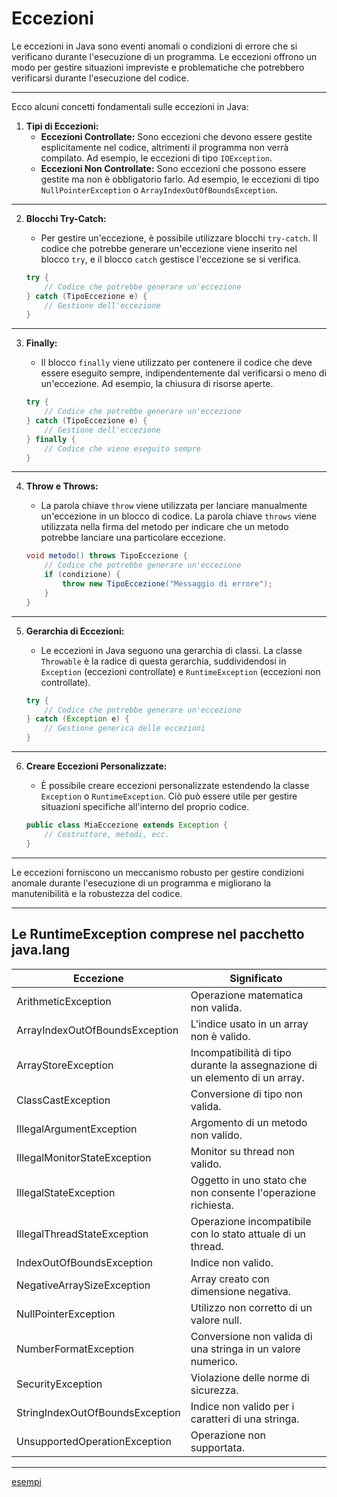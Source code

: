 # Eccezioni

Le eccezioni in Java sono eventi anomali o condizioni di errore che si verificano durante l'esecuzione di un programma. Le eccezioni offrono un modo per gestire situazioni impreviste e problematiche che potrebbero verificarsi durante l'esecuzione del codice.

---

Ecco alcuni concetti fondamentali sulle eccezioni in Java:

1. **Tipi di Eccezioni:**
   - **Eccezioni Controllate:** Sono eccezioni che devono essere gestite esplicitamente nel codice, altrimenti il programma non verrà compilato. Ad esempio, le eccezioni di tipo `IOException`.
   - **Eccezioni Non Controllate:** Sono eccezioni che possono essere gestite ma non è obbligatorio farlo. Ad esempio, le eccezioni di tipo `NullPointerException` o `ArrayIndexOutOfBoundsException`.

---

2. **Blocchi Try-Catch:**
   - Per gestire un'eccezione, è possibile utilizzare blocchi `try-catch`. Il codice che potrebbe generare un'eccezione viene inserito nel blocco `try`, e il blocco `catch` gestisce l'eccezione se si verifica.

   ```java
   try {
       // Codice che potrebbe generare un'eccezione
   } catch (TipoEccezione e) {
       // Gestione dell'eccezione
   }
   ```

---

3. **Finally:**
   - Il blocco `finally` viene utilizzato per contenere il codice che deve essere eseguito sempre, indipendentemente dal verificarsi o meno di un'eccezione. Ad esempio, la chiusura di risorse aperte.

   ```java
   try {
       // Codice che potrebbe generare un'eccezione
   } catch (TipoEccezione e) {
       // Gestione dell'eccezione
   } finally {
       // Codice che viene eseguito sempre
   }
   ```

---

4. **Throw e Throws:**
   - La parola chiave `throw` viene utilizzata per lanciare manualmente un'eccezione in un blocco di codice. La parola chiave `throws` viene utilizzata nella firma del metodo per indicare che un metodo potrebbe lanciare una particolare eccezione.

   ```java
   void metodo() throws TipoEccezione {
       // Codice che potrebbe generare un'eccezione
       if (condizione) {
           throw new TipoEccezione("Messaggio di errore");
       }
   }
   ```

---

5. **Gerarchia di Eccezioni:**
   - Le eccezioni in Java seguono una gerarchia di classi. La classe `Throwable` è la radice di questa gerarchia, suddividendosi in `Exception` (eccezioni controllate) e `RuntimeException` (eccezioni non controllate).

   ```java
   try {
       // Codice che potrebbe generare un'eccezione
   } catch (Exception e) {
       // Gestione generica delle eccezioni
   }
   ```

---

6. **Creare Eccezioni Personalizzate:**
   - È possibile creare eccezioni personalizzate estendendo la classe `Exception` o `RuntimeException`. Ciò può essere utile per gestire situazioni specifiche all'interno del proprio codice.

   ```java
   public class MiaEccezione extends Exception {
       // Costruttore, metodi, ecc.
   }
   ```

---

Le eccezioni forniscono un meccanismo robusto per gestire condizioni anomale durante l'esecuzione di un programma e migliorano la manutenibilità e la robustezza del codice.

---

## Le RuntimeException comprese nel pacchetto java.lang 

Eccezione|Significato
---|---
ArithmeticException|Operazione matematica non valida.
ArrayIndexOutOfBoundsException|L'indice usato in un array non è valido.
ArrayStoreException|Incompatibilità di tipo durante la assegnazione di un elemento di un array.
ClassCastException|Conversione di tipo non valida.
IllegalArgumentException|Argomento di un metodo non valido.
IllegalMonitorStateException|Monitor su thread non valido.
IllegalStateException|Oggetto in uno stato che non consente l'operazione richiesta.
IllegalThreadStateException|Operazione incompatibile con lo stato attuale di un thread.
IndexOutOfBoundsException|Indice non valido.
NegativeArraySizeException|Array creato con dimensione negativa.
NullPointerException|Utilizzo non corretto di un valore null.
NumberFormatException|Conversione non valida di una stringa in un valore numerico.
SecurityException|Violazione delle norme di sicurezza.
StringIndexOutOfBoundsException|Indice non valido per i caratteri di una stringa.
UnsupportedOperationException|Operazione non supportata.

---

[esempi](https://github.com/maboglia/CorsoJava/blob/master/esempi/10_eccezioni.md)
